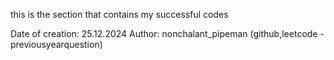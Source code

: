 this is the section that contains my successful codes

Date of creation: 25.12.2024
Author: nonchalant_pipeman (github,leetcode - previousyearquestion)